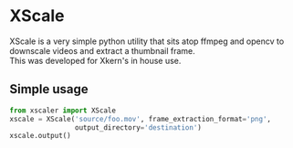 # XScale

XScale is a very simple python utility that sits atop ffmpeg and opencv to 
downscale videos and extract a thumbnail frame.  
This was developed for Xkern's in house use.

## Simple usage
```python
from xscaler import XScale
xscale = XScale('source/foo.mov', frame_extraction_format='png',
                output_directory='destination')
xscale.output()
```
